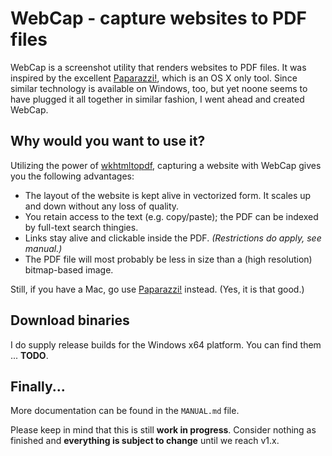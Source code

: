 # WebCap - capture websites to PDF files

WebCap is a screenshot utility that renders websites to PDF files. It was inspired by the excellent [Paparazzi!](https://derailer.org/paparazzi/), which is an OS X only tool. Since similar technology is available on Windows, too, but yet noone seems to have plugged it all together in similar fashion, I went ahead and created WebCap. 

## Why would you want to use it?

Utilizing the power of [wkhtmltopdf](http://wkhtmltopdf.org), capturing a website with WebCap gives you the following advantages:

* The layout of the website is kept alive in vectorized form. It scales up and down without any loss of quality.
* You retain access to the text (e.g. copy/paste); the PDF can be indexed by full-text search thingies.
* Links stay alive and clickable inside the PDF. _(Restrictions do apply, see manual.)_
* The PDF file will most probably be less in size than a (high resolution) bitmap-based image. 

Still, if you have a Mac, go use [Paparazzi!](https://derailer.org/paparazzi/) instead. (Yes, it is that good.)

## Download binaries

I do supply release builds for the Windows x64 platform. You can find them ... __TODO__.

## Finally...
More documentation can be found in the `MANUAL.md` file.

Please keep in mind that this is still __work in progress__. Consider nothing as finished and __everything is subject to change__ until we reach v1.x.

